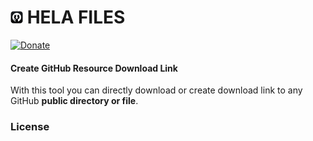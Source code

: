 <h1> <img src="https://github.com/MinhasKamal/DownGit/raw/master/res/images/downgit.png" width="20" height=auto /> HELA FILES </h1>

[![Donate](https://img.shields.io/badge/Donate-PayPal-green.svg)](#)

#### Create GitHub Resource Download Link

With this tool you can directly download or create download link to any GitHub **public directory or file**.

### License


